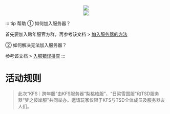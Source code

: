 <div align="center"><img src="/img/Logo_Long.jfif"></div>

<div align="center"><img src="/img/跨年服长海报.jpg"></div>

::: tip 帮助
① 如何加入服务器？

首先要加入跨年服官方群，再参考该文档 > [加入服务器的方法](/JoinServer.md)

② 如何解决无法加入服务器？

参考该文档 > [入服错误排查](/JoinFailed.md)
:::

# 活动规则

>此次“KFS｜跨年服”由KFS服务器“梨桃柚服”、“日梁雪国服”和TSD服务器“梦之彼岸服”共同举办。邀请玩家仅限于KFS与TSD全体成员及服务器友人们。 